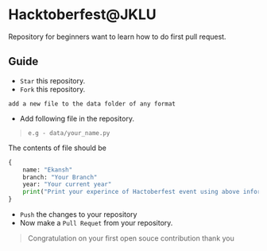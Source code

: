 # Hacktoberfest@JKLU
Repository for beginners want to learn how to do first pull request.
## Guide
- ```Star``` this repository.
- ```Fork``` this repository.
```
add a new file to the data folder of any format
```
- Add following file in the repository.

>```e.g - data/your_name.py```

The contents of file should be
```py
{
    name: "Ekansh"
    branch: "Your Branch"
    year: "Your current year"
    print("Print your experince of Hactoberfest event using above information in any sequece using all the above variables")
}
```
- ```Push``` the changes to your repository
- Now make a ```Pull Requet``` from your repository.

> Congratulation on your first open souce contribution
>thank you
